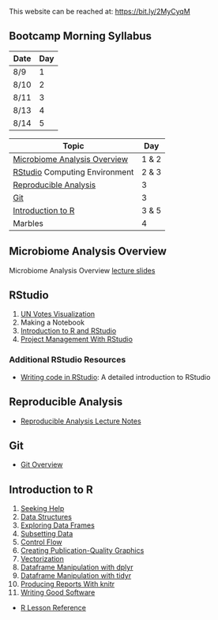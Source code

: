 This website can be reached at: <https://bit.ly/2MyCyqM>

Bootcamp Morning Syllabus
-------------------------

| Date | Day |
|------|-----|
| 8/9  | 1   |
| 8/10 | 2   |
| 8/11 | 3   |
| 8/13 | 4   |
| 8/14 | 5   |

| Topic                                                         | Day   |
|---------------------------------------------------------------|-------|
| [Microbiome Analysis Overview](#microbiome-analysis-overview) | 1 & 2 |
| [RStudio](#rstudio) Computing Environment                     | 2 & 3 |
| [Reproducible Analysis](#reproducible-analysis)               | 3     |
| [Git](#git)                                                   | 3     |
| [Introduction to R](#introduction-to-r)                       | 3 & 5 |
| Marbles                                                       | 4     |

Microbiome Analysis Overview
----------------------------

Microbiome Analysis Overview [lecture slides](bootcamp/010_microbiome_analysis_overview.pdf)

RStudio
-------

1.  [UN Votes Visualization](bootcamp/020_unvotes.Rmd)
2.  Making a Notebook
3.  [Introduction to R and RStudio](http://swcarpentry.github.io//swc-releases/2016.06/r-novice-gapminder/01-rstudio-intro/)
4.  [Project Management With RStudio](http://swcarpentry.github.io//swc-releases/2016.06/r-novice-gapminder/02-project-intro/)

### Additional RStudio Resources

-   [Writing code in RStudio](https://www.rstudio.com/resources/webinars/rstudio-essentials-webinar-series-part-1/): A detailed introduction to RStudio

Reproducible Analysis
---------------------

-   [Reproducible Analysis Lecture Notes](bootcamp/030_reproducible_research.md)

Git
---

-   [Git Overview](bootcamp/040_git_overview.md)

Introduction to R
-----------------

1.  [Seeking Help](http://swcarpentry.github.io//swc-releases/2016.06/r-novice-gapminder/03-seeking-help/)
2.  [Data Structures](http://swcarpentry.github.io//swc-releases/2016.06/r-novice-gapminder/04-data-structures-part1/)
3.  [Exploring Data Frames](http://swcarpentry.github.io//swc-releases/2016.06/r-novice-gapminder/05-data-structures-part2/)
4.  [Subsetting Data](http://swcarpentry.github.io//swc-releases/2016.06/r-novice-gapminder/06-data-subsetting/)
5.  [Control Flow](http://swcarpentry.github.io//swc-releases/2016.06/r-novice-gapminder/07-control-flow/)
6.  [Creating Publication-Quality Graphics](http://swcarpentry.github.io//swc-releases/2016.06/r-novice-gapminder/08-plot-ggplot2/)
7.  [Vectorization](http://swcarpentry.github.io//swc-releases/2016.06/r-novice-gapminder/09-vectorization/)
8.  [Dataframe Manipulation with dplyr](http://swcarpentry.github.io//swc-releases/2016.06/r-novice-gapminder/13-dplyr/)
9.  [Dataframe Manipulation with tidyr](http://swcarpentry.github.io//swc-releases/2016.06/r-novice-gapminder/14-tidyr/)
10. [Producing Reports With knitr](http://swcarpentry.github.io//swc-releases/2016.06/r-novice-gapminder/15-knitr-markdown/)
11. [Writing Good Software](http://swcarpentry.github.io//swc-releases/2016.06/r-novice-gapminder/16-wrap-up/)

-   [R Lesson Reference](http://swcarpentry.github.io/r-novice-gapminder/reference)
